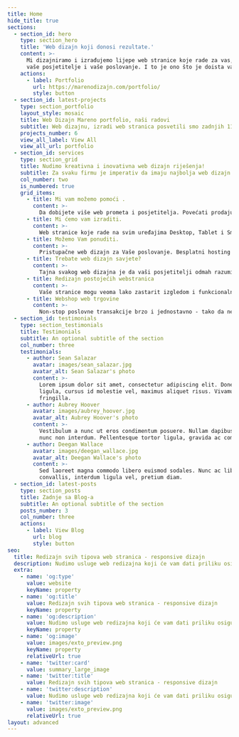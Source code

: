 ```yaml
---
title: Home
hide_title: true
sections:
  - section_id: hero
    type: section_hero
    title: 'Web dizajn koji donosi rezultate.'
    content: >-
      Mi dizajniramo i izrađujemo lijepe web stranice koje rade za vas,
      vaše posjetitelje i vaše poslovanje. I to je ono što je doista važno.
    actions:
      - label: Portfolio
        url: https://marenodizajn.com/portfolio/
        style: button
  - section_id: latest-projects
    type: section_portfolio
    layout_style: mosaic
    title: Web Dizajn Mareno portfolio, naši radovi 
    subtitle: Web dizajnu, izradi web stranica posvetili smo zadnjih 11 godina.
    projects_number: 6
    view_all_label: View All
    view_all_url: portfolio
  - section_id: services
    type: section_grid
    title: Nudimo kreativna i inovativna web dizajn riješenja!
    subtitle: Za svaku firmu je imperativ da imaju najbolja web dizajn rješenje. Web stranica pomaže vam da proširite svoj poslovni doseg, dobijete više klijenata i promovirate svoje usluge. Mi razumijemo da odnos i komunikacija s klijentima je najvažniji dio izgradnje uspješne web stranice, to je razlog zašto smo stavili poseban naglasak na odnos firma-klijent. Uvijek u potrazi za najboljim rješenjem za klijenta i cilj nam je uklopiti vašu viziju s našim dizajnom i na taj način postići željene rezultate. Nudimo visoke standarde profesionalnih usluga, mi smo fleksibilni i spremni uložiti i dodatni napor kako bi omogućili najbolji proizvod za naše klijente.
    col_number: two
    is_numbered: true
    grid_items:
      - title: Mi vam možemo pomoći .
        content: >-
          Da dobijete više web prometa i posjetitelja. Povećati prodaju. Da zardite više novca.
      - title: Mi ćemo vam izraditi. 
        content: >-
          Web stranice koje rade na svim uređajima Desktop, Tablet i Smartphone. Search Engine Frendly Web stranice koje rade za vas. Dizajn koji odgovara vašem poslu i zahtjevima.
      - title: Možemo Vam ponuditi.
        content: >-
          Pristupačne web dizajn za Vaše poslovanje. Besplatni hosting za 1 godinu. Besplatni naziv domene.
      - title: Trebate web dizajn savjete?
        content: >-
          Tajna svakog web dizajna je da vaši posjetitelji odmah razumiju čim se vi bavite i ono što nudite. Kontaktirajte nas kako bi razgovarali o onom što vam je zaista potrebno, mi mozemo cijeli proces učiniti jednostavnijim za vas.
      - title: Redizajn postojećih webstranica
        content: >-
          Vaše stranice mogu veoma lako zastarit izgledom i funkcionalnošću. U tom slučaju potrebna Vam je redizjn usluga.
      - title: Webshop web trgovine
        content: >-
          Non-stop poslovne transakcije brzo i jednostavno - tako da ne morate brinuti.
  - section_id: testimonials
    type: section_testimonials
    title: Testimonials
    subtitle: An optional subtitle of the section
    col_number: three
    testimonials:
      - author: Sean Salazar
        avatar: images/sean_salazar.jpg
        avatar_alt: Sean Salazar's photo
        content: >-
          Lorem ipsum dolor sit amet, consectetur adipiscing elit. Donec nisl
          ligula, cursus id molestie vel, maximus aliquet risus. Vivamus in nibh
          fringilla.
      - author: Aubrey Hoover
        avatar: images/aubrey_hoover.jpg
        avatar_alt: Aubrey Hoover's photo
        content: >-
          Vestibulum a nunc ut eros condimentum posuere. Nullam dapibus quis
          nunc non interdum. Pellentesque tortor ligula, gravida ac commodo eu.
      - author: Deegan Wallace
        avatar: images/deegan_wallace.jpg
        avatar_alt: Deegan Wallace's photo
        content: >-
          Sed laoreet magna commodo libero euismod sodales. Nunc ac libero
          convallis, interdum ligula vel, pretium diam.
  - section_id: latest-posts
    type: section_posts
    title: Zadnje sa Blog-a
    subtitle: An optional subtitle of the section
    posts_number: 3
    col_number: three
    actions:
      - label: View Blog
        url: blog
        style: button
seo:
  title: Redizajn svih tipova web stranica - responsive dizajn
  description: Nudimo usluge web redizajna koji će vam dati priliku osigurati jak internet nastup i povećati prodaju. 
  extra:
    - name: 'og:type'
      value: website
      keyName: property
    - name: 'og:title'
      value: Redizajn svih tipova web stranica - responsive dizajn
      keyName: property
    - name: 'og:description'
      value: Nudimo usluge web redizajna koji će vam dati priliku osigurati jak internet nastup i povećati prodaju. 
      keyName: property
    - name: 'og:image'
      value: images/exto_preview.png
      keyName: property
      relativeUrl: true
    - name: 'twitter:card'
      value: summary_large_image
    - name: 'twitter:title'
      value: Redizajn svih tipova web stranica - responsive dizajn
    - name: 'twitter:description'
      value: Nudimo usluge web redizajna koji će vam dati priliku osigurati jak internet nastup i povećati prodaju. 
    - name: 'twitter:image'
      value: images/exto_preview.png
      relativeUrl: true
layout: advanced
---
```


